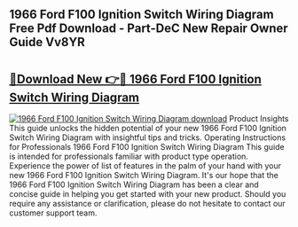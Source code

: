 ## 1966 Ford F100 Ignition Switch Wiring Diagram Free Pdf Download - Part-DeC New Repair Owner Guide Vv8YR

# <h2><a href="http://dfl6x3u.blite.top/?on=1966+Ford+F100+Ignition+Switch+Wiring+Diagram">🔗Download New 👉🔴 1966 Ford F100 Ignition Switch Wiring Diagram</a></h2>

[![1966 Ford F100 Ignition Switch Wiring Diagram download](https://i.imgur.com/lujVjoI.png)](http://dfl6x3u.blite.top/?on=1966+Ford+F100+Ignition+Switch+Wiring+Diagram)
Product Insights This guide unlocks the hidden potential of your new 1966 Ford F100 Ignition Switch Wiring Diagram with insightful tips and tricks. Operating Instructions for Professionals 1966 Ford F100 Ignition Switch Wiring Diagram This guide is intended for professionals familiar with product type operation. Experience the power of list of features in the palm of your hand with your new 1966 Ford F100 Ignition Switch Wiring Diagram. It's our hope that the 1966 Ford F100 Ignition Switch Wiring Diagram has been a clear and concise guide in helping you get started with your new product. Should you require any assistance or clarification, please do not hesitate to contact our customer support team.
